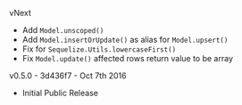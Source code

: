 vNext
  * Add `Model.unscoped()`
  * Add `Model.insertOrUpdate()` as alias for `Model.upsert()`
  * Fix for `Sequelize.Utils.lowercaseFirst()`
  * Fix `Model.update()` affected rows return value to be array

v0.5.0 - 3d436f7 - Oct 7th 2016
  * Initial Public Release
